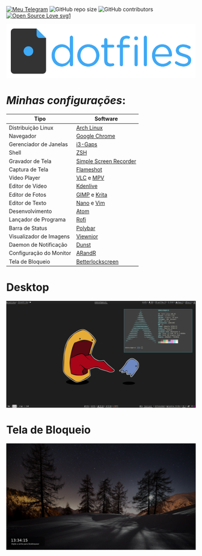 [![Meu Telegram](https://img.shields.io/badge/Meu-Telegram-red)](https://t.me/k4k4rot0)
![GitHub repo size](https://img.shields.io/github/repo-size/k4k4rot0/dotfiles?label=Repositorio)
![GitHub contributors](https://img.shields.io/github/contributors/k4k4rot0/config?label=contribuidores)
[![Open Source Love svg1](https://badges.frapsoft.com/os/v1/open-source.svg?v=103)](https://github.com/ellerbrock/open-source-badges/)

![screenshot](/screenshots/dotfiles.png)

# _Minhas configurações_:

**Tipo**        | **Software**
--------------- | ---------------
Distribuição Linux | [Arch Linux](https://www.archlinux.org/)
Navegador| [Google Chrome](https://www.google.com/intl/pt-BR/chrome/)
Gerenciador de Janelas | [i3-Gaps](https://github.com/Airblader/i3)
Shell | [ZSH](https://wiki.archlinux.org/index.php/Zsh)
Gravador de Tela | [Simple Screen Recorder](https://www.maartenbaert.be/simplescreenrecorder/)
Captura de Tela | [Flameshot](https://github.com/lupoDharkael/flameshot)
Vídeo Player    | [VLC](https://www.videolan.org/vlc/index.pt-BR.html) e [MPV](https://mpv.io/)
Editor de Vídeo | [Kdenlive](https://kdenlive.org/en/)
Editor de Fotos | [GIMP](https://www.gimp.org/) e [Krita](https://krita.org/en/)
Editor de Texto | [Nano](https://www.nano-editor.org/) e [Vim](https://www.vim.org/)
Desenvolvimento | [Atom](https://atom.io/)
Lançador de Programa | [Rofi](https://github.com/davatorium/rofi)
Barra de Status | [Polybar](https://github.com/polybar/polybar)
Visualizador de Imagens | [Viewnior](http://siyanpanayotov.com/project/viewnior)
Daemon de Notificação | [Dunst](https://github.com/dunst-project/dunst)
Configuração do Monitor | [ARandR](https://christian.amsuess.com/tools/arandr/)
Tela de Bloqueio | [Betterlockscreen](https://github.com/pavanjadhaw/betterlockscreen)

# Desktop

![screenshot](/screenshots/screenshot.png)

# Tela de Bloqueio

![screenshot](/screenshots/bloqueio.png)

